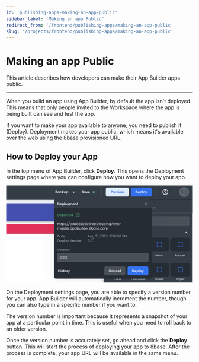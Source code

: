 ```yaml
---
id: 'publishing-apps-making-an-app-public'
sidebar_label: 'Making an app Public'
redirect_from: '/frontend/publishing-apps/making-an-app-public'
slug: '/projects/frontend/publishing-apps/making-an-app-public'
---
```


# Making an app Public

This article describes how developers can make their App Builder apps public.

---

When you build an app using App Builder, by default the app isn't deployed. This means that only people invited to the Workspace where the app is being built can see and test the app.

If you want to make your app available to anyone, you need to publish it (Deploy). Deployment makes your app public, which means it's available over the web using the 8base provisioned URL.

## How to Deploy your App

In the top menu of App Builder, click **Deploy**. This opens the Deployment settings page where you can configure how you want to deploy your app.

![Deployment menu](./_images/ab-publishing-apps-making-an-app-public-1.png)

On the Deployment settings page, you are able to specify a version number for your app. App Builder will automatically increment the number, though you can also type in a specific number if you want to.

The version number is important because it represents a snapshot of your app at a particular point in time. This is useful when you need to roll back to an older version.

Once the version number is accurately set, go ahead and click the **Deploy** button. This will start the process of deploying your app to 8base. After the process is complete, your app URL will be available in the same menu.
